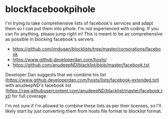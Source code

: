 # blockfacebookpihole

I'm trying to take comprehensive lists of facebook's services and adapt them so I can put them into pihole. I'm not experienced with coding. If you can fix anything, please jump right in! This is meant to be as comprehensive as possible in blocking facebook's servers.

* https://github.com/jmdugan/blocklists/tree/master/corporations/facebook
* https://www.github.developerdan.com/hosts/
* https://github.com/anudeepND/blacklist/blob/master/facebook.txt

Developer Dan suggests that we combine his list (https://www.github.developerdan.com/hosts/lists/facebook-extended.txt) with anudeepND's facebook list (https://raw.githubusercontent.com/anudeepND/blacklist/master/facebook.txt) for full coverage.

I'm not sure if I'm allowed to combine these lists as per their licenses, so I'll likely start by just converting them from hosts file format to blocklist format.
